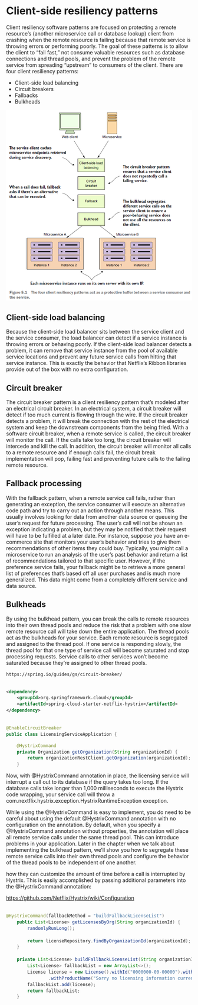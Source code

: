 # Client-side resiliency patterns

Client resiliency software patterns are focused on protecting a remote resource’s (another microservice call or database lookup) client from crashing when the remote resource is failing because that remote service is throwing errors or performing poorly. The goal of these patterns is to allow the client to “fail fast,” not consume valuable resources such as database connections and thread pools, and prevent the problem of the remote service from spreading “upstream” to consumers of the client. There are four client resiliency patterns:

* Client-side load balancing
* Circuit breakers
* Fallbacks
* Bulkheads

<img src="https://github.com/KiraDiShira/Spring/blob/master/ClientSideResiliencyPatterns/Images/csrp1.PNG" />

## Client-side load balancing

Because the client-side load balancer sits between the service client and the service consumer, the load balancer can detect if a service instance is throwing errors or behaving poorly. If the client-side load balancer detects a problem, it can remove that service instance from the pool of available service locations and prevent any future service calls from hitting that service instance. This is exactly the behavior that Netflix’s Ribbon libraries provide out of the box with no extra configuration.

## Circuit breaker

The circuit breaker pattern is a client resiliency pattern that’s modeled after an electrical circuit breaker. In an electrical system, a circuit breaker will detect if too much current is flowing through the wire. If the circuit breaker detects a problem, it will break the connection with the rest of the electrical system and keep the downstream components from the being fried. With a software circuit breaker, when a remote service is called, the circuit breaker will monitor the call. If the calls take too long, the circuit breaker will intercede and kill the call. In addition, the circuit breaker will monitor all calls to a remote resource and if enough calls fail, the circuit break implementation will pop, failing fast and preventing future calls to the failing remote resource.

## Fallback processing

With the fallback pattern, when a remote service call fails, rather than generating an exception, the service consumer will execute an alternative code path and try to carry out an action through another means. This usually involves looking for data from another data source or queueing the user’s request for future processing. The user’s call will not be shown an exception indicating a problem, but they may be notified that their request will have to be fulfilled at a later date. For instance, suppose you have an e-commerce site that monitors your user’s behavior and tries to give them recommendations of other items they could buy. Typically, you might call a microservice to run an analysis of the user’s past behavior and return a list of recommendations tailored to that specific user. However, if the preference service fails, your fallback might be to retrieve a more general list of preferences that’s based off all user purchases and is much more generalized. This data might come from a completely different service and data source.

## Bulkheads

By using the bulkhead pattern, you can break the calls to remote resources into their own thread pools and reduce the risk that a problem with one slow remote resource call will take down the entire application. The thread pools act as the bulkheads for your service. Each remote resource is segregated and assigned to the thread pool. If one service is responding slowly, the thread pool for that one type of service call will become saturated and stop processing requests. Service calls to other services won’t become saturated because they’re assigned to other thread pools.

 ```  
https://spring.io/guides/gs/circuit-breaker/

```

```xml

<dependency>
	<groupId>org.springframework.cloud</groupId>
	<artifactId>spring-cloud-starter-netflix-hystrix</artifactId>
</dependency>

```

```java

@EnableCircuitBreaker
public class LicensingServiceApplication {

```
```java
	@HystrixCommand
	private Organization getOrganization(String organizationId) {
		return organizationRestClient.getOrganization(organizationId);
	}
```

Now, with @HystrixCommand annotation in place, the licensing service will interrupt a call out to its database if the query takes too long. If the database calls take longer than 1,000 milliseconds to execute the Hystrix code wrapping, your service call will throw a com.nextflix.hystrix.exception.HystrixRuntimeException exception.

While using the @HystrixCommand is easy to implement, you do need to be careful about using the default @HystrixCommand annotation with no configuration on the annotation. By default, when you specify a @HystrixCommand annotation without properties, the annotation will place all remote service calls under the same thread pool. This can introduce problems in your application. Later in the chapter when we talk about implementing the bulkhead pattern, we’ll show you how to segregate these remote service calls into their own thread pools and configure the behavior of the thread pools to be independent of one another.

how they can customize the amount of time before a call is interrupted by Hystrix. This is easily accomplished by passing additional parameters into the @HystrixCommand annotation:

https://github.com/Netflix/Hystrix/wiki/Configuration

```java

@HystrixCommand(fallbackMethod = "buildFallbackLicenseList")
	public List<License> getLicensesByOrg(String organizationId) {
		randomlyRunLong();

		return licenseRepository.findByOrganizationId(organizationId);
	}

	private List<License> buildFallbackLicenseList(String organizationId) {
		List<License> fallbackList = new ArrayList<>();
		License license = new License().withId("0000000-00-00000").withOrganizationId(organizationId)
				.withProductName("Sorry no licensing information currently available");
		fallbackList.add(license);
		return fallbackList;
	}
	
```
